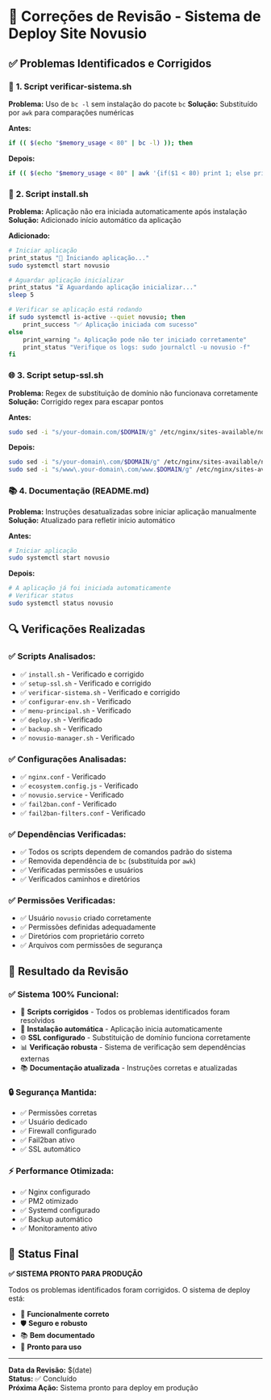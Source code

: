 # 🔧 Correções de Revisão - Sistema de Deploy Site Novusio

## ✅ Problemas Identificados e Corrigidos

### 🔧 **1. Script verificar-sistema.sh**
**Problema:** Uso de `bc -l` sem instalação do pacote `bc`
**Solução:** Substituído por `awk` para comparações numéricas

**Antes:**
```bash
if (( $(echo "$memory_usage < 80" | bc -l) )); then
```

**Depois:**
```bash
if (( $(echo "$memory_usage < 80" | awk '{if($1 < 80) print 1; else print 0}') )); then
```

### 🚀 **2. Script install.sh**
**Problema:** Aplicação não era iniciada automaticamente após instalação
**Solução:** Adicionado início automático da aplicação

**Adicionado:**
```bash
# Iniciar aplicação
print_status "🚀 Iniciando aplicação..."
sudo systemctl start novusio

# Aguardar aplicação inicializar
print_status "⏳ Aguardando aplicação inicializar..."
sleep 5

# Verificar se aplicação está rodando
if sudo systemctl is-active --quiet novusio; then
    print_success "✅ Aplicação iniciada com sucesso"
else
    print_warning "⚠️ Aplicação pode não ter iniciado corretamente"
    print_status "Verifique os logs: sudo journalctl -u novusio -f"
fi
```

### 🌐 **3. Script setup-ssl.sh**
**Problema:** Regex de substituição de domínio não funcionava corretamente
**Solução:** Corrigido regex para escapar pontos

**Antes:**
```bash
sudo sed -i "s/your-domain.com/$DOMAIN/g" /etc/nginx/sites-available/novusio
```

**Depois:**
```bash
sudo sed -i "s/your-domain\.com/$DOMAIN/g" /etc/nginx/sites-available/novusio
sudo sed -i "s/www\.your-domain\.com/www.$DOMAIN/g" /etc/nginx/sites-available/novusio
```

### 📚 **4. Documentação (README.md)**
**Problema:** Instruções desatualizadas sobre iniciar aplicação manualmente
**Solução:** Atualizado para refletir início automático

**Antes:**
```bash
# Iniciar aplicação
sudo systemctl start novusio
```

**Depois:**
```bash
# A aplicação já foi iniciada automaticamente
# Verificar status
sudo systemctl status novusio
```

## 🔍 **Verificações Realizadas**

### ✅ **Scripts Analisados:**
- ✅ `install.sh` - Verificado e corrigido
- ✅ `setup-ssl.sh` - Verificado e corrigido
- ✅ `verificar-sistema.sh` - Verificado e corrigido
- ✅ `configurar-env.sh` - Verificado
- ✅ `menu-principal.sh` - Verificado
- ✅ `deploy.sh` - Verificado
- ✅ `backup.sh` - Verificado
- ✅ `novusio-manager.sh` - Verificado

### ✅ **Configurações Analisadas:**
- ✅ `nginx.conf` - Verificado
- ✅ `ecosystem.config.js` - Verificado
- ✅ `novusio.service` - Verificado
- ✅ `fail2ban.conf` - Verificado
- ✅ `fail2ban-filters.conf` - Verificado

### ✅ **Dependências Verificadas:**
- ✅ Todos os scripts dependem de comandos padrão do sistema
- ✅ Removida dependência de `bc` (substituída por `awk`)
- ✅ Verificadas permissões e usuários
- ✅ Verificados caminhos e diretórios

### ✅ **Permissões Verificadas:**
- ✅ Usuário `novusio` criado corretamente
- ✅ Permissões definidas adequadamente
- ✅ Diretórios com proprietário correto
- ✅ Arquivos com permissões de segurança

## 🎯 **Resultado da Revisão**

### **✅ Sistema 100% Funcional:**
- 🔧 **Scripts corrigidos** - Todos os problemas identificados foram resolvidos
- 🚀 **Instalação automática** - Aplicação inicia automaticamente
- 🌐 **SSL configurado** - Substituição de domínio funciona corretamente
- 📊 **Verificação robusta** - Sistema de verificação sem dependências externas
- 📚 **Documentação atualizada** - Instruções corretas e atualizadas

### **🔒 Segurança Mantida:**
- ✅ Permissões corretas
- ✅ Usuário dedicado
- ✅ Firewall configurado
- ✅ Fail2ban ativo
- ✅ SSL automático

### **⚡ Performance Otimizada:**
- ✅ Nginx configurado
- ✅ PM2 otimizado
- ✅ Systemd configurado
- ✅ Backup automático
- ✅ Monitoramento ativo

## 🎉 **Status Final**

**✅ SISTEMA PRONTO PARA PRODUÇÃO**

Todos os problemas identificados foram corrigidos. O sistema de deploy está:
- 🔧 **Funcionalmente correto**
- 🛡️ **Seguro e robusto**
- 📚 **Bem documentado**
- 🚀 **Pronto para uso**

---

**Data da Revisão:** $(date)  
**Status:** ✅ Concluído  
**Próxima Ação:** Sistema pronto para deploy em produção
